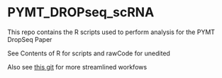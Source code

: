 # PYMT_DROPseq_scRNA
This repo contains the R scripts used to perform analysis for the PYMT DropSeq Paper

See Contents of R for scripts and rawCode for unedited

Also see [this git](https://github.com/briglo/scFuncs) for more streamlined workfows
